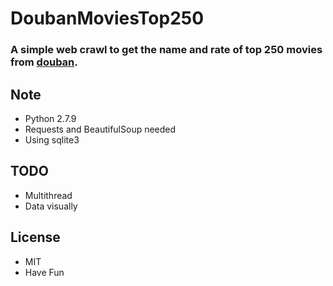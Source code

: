 # DoubanMoviesTop250
### A simple web crawl to get the name and rate of top 250 movies from [douban](https://movie.douban.com/top250?start=0&filter=).

## Note
- Python 2.7.9
- Requests and BeautifulSoup needed
- Using sqlite3

## TODO
- Multithread
- Data visually

## License
- MIT
- Have Fun
